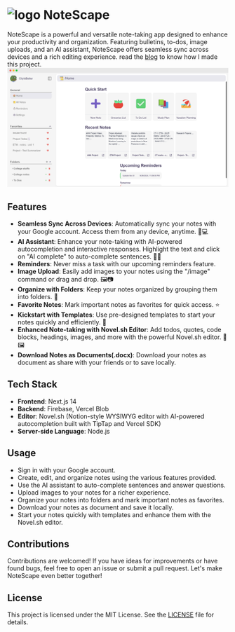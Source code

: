 # ![logo](https://i.imgur.com/biEclAI.png) NoteScape

NoteScape is a powerful and versatile note-taking app designed to enhance your productivity and organization. Featuring bulletins, to-dos, image uploads, and an AI assistant, NoteScape offers seamless sync across devices and a rich editing experience. read the [blog](https://t.ly/t0ryI) to know how I made this project.
![ss](./public/assets/mockup.png)

## Features

- **Seamless Sync Across Devices**: Automatically sync your notes with your Google account. Access them from any device, anytime. 📱💻
- **AI Assistant**: Enhance your note-taking with AI-powered autocompletion and interactive responses. Highlight the text and click on "AI complete" to auto-complete sentences. 🤖💬
- **Reminders**: Never miss a task with our upcoming reminders feature.
- **Image Upload**: Easily add images to your notes using the "/image" command or drag and drop. 🖼️📷
- **Organize with Folders**: Keep your notes organized by grouping them into folders. 📂
- **Favorite Notes**: Mark important notes as favorites for quick access. ⭐
- **Kickstart with Templates**: Use pre-designed templates to start your notes quickly and efficiently. 📑
- **Enhanced Note-taking with Novel.sh Editor**: Add todos, quotes, code blocks, headings, images, and more with the powerful Novel.sh editor. 📝🖼️
- **Download Notes as Documents(.docx)**: Download your notes as document as share with your friends or to save locally.

## Tech Stack

- **Frontend**: Next.js 14
- **Backend**: Firebase, Vercel Blob
- **Editor**: Novel.sh (Notion-style WYSIWYG editor with AI-powered autocompletion built with TipTap and Vercel SDK)
- **Server-side Language**: Node.js

## Usage

- Sign in with your Google account.
- Create, edit, and organize notes using the various features provided.
- Use the AI assistant to auto-complete sentences and answer questions.
- Upload images to your notes for a richer experience.
- Organize your notes into folders and mark important notes as favorites.
- Download your notes as document and save it locally.
- Start your notes quickly with templates and enhance them with the Novel.sh editor.

## Contributions

Contributions are welcomed! If you have ideas for improvements or have found bugs, feel free to open an issue or submit a pull request. Let's make NoteScape even better together!

## License

This project is licensed under the MIT License. See the [LICENSE](https://github.com/CityIsBetter/NoteScape/blob/master/LICENSE) file for details.
